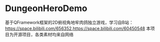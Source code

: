 # DungeonHeroDemo
基于QFramework框架的2D俯视角地牢肉鸽独立游戏，学习自B站：https://space.bilibili.com/656352,https://space.bilibili.com/60450548
本项目为开源项目，各类素材均来自网络
